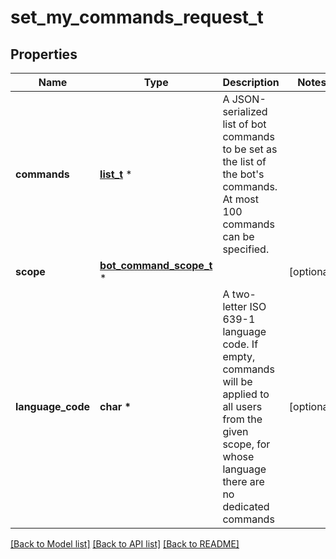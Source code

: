 # set_my_commands_request_t

## Properties
Name | Type | Description | Notes
------------ | ------------- | ------------- | -------------
**commands** | [**list_t**](bot_command.md) \* | A JSON-serialized list of bot commands to be set as the list of the bot&#39;s commands. At most 100 commands can be specified. | 
**scope** | [**bot_command_scope_t**](bot_command_scope.md) \* |  | [optional] 
**language_code** | **char \*** | A two-letter ISO 639-1 language code. If empty, commands will be applied to all users from the given scope, for whose language there are no dedicated commands | [optional] 

[[Back to Model list]](../README.md#documentation-for-models) [[Back to API list]](../README.md#documentation-for-api-endpoints) [[Back to README]](../README.md)


